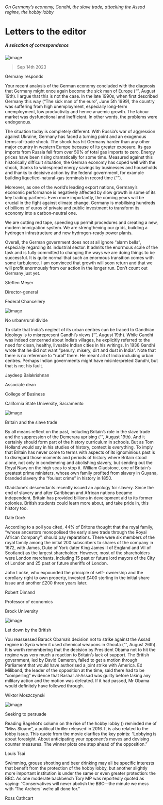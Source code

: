 ###### On Germany’s economy, Gandhi, the slave trade, attacking the Assad regime, the hobby lobby
# Letters to the editor 
##### A selection of correspondence 
![image](images/20230819_FND010.jpg) 
> Sep 14th 2023 

Germany responds
Your recent analysis of the German economy concluded with the diagnosis that Germany might once again become the sick man of Europe (“”, August 19th). I argue that this is not the case. In the late 1990s, when  first described Germany this way (“The sick man of the euro”, June 5th 1999), the country was suffering from high unemployment, especially long-term unemployment, low productivity and hence anaemic growth. The labour market was dysfunctional and inefficient. In other words, the problems were endogenous. 
The situation today is completely different. With Russia’s war of aggression against Ukraine, Germany has faced a turning point and an exogenous terms-of-trade shock. The shock has hit Germany harder than any other major country in western Europe because of its greater exposure. Its gas imports from Russia fell from over 50% of total gas imports to zero. Energy prices have been rising dramatically for some time. Measured against this historically difficult situation, the German economy has coped well with the shock, thanks to widespread energy savings by businesses and households and thanks to decisive action by the federal government, for example building liquefied-natural-gas terminals in record time (“”). 
Moreover, as one of the world’s leading export nations, Germany’s economic performance is negatively affected by slow growth in some of its key trading partners. Even more importantly, the coming years will be crucial in the fight against climate change. Germany is mobilising hundreds of billions of euros of private and public investment to transform its economy into a carbon-neutral one. 
We are cutting red tape, speeding up permit procedures and creating a new, modern immigration system. We are strengthening our grids, building a hydrogen infrastructure and new hydrogen-ready power plants. 
Overall, the German government does not at all ignore “alarm bells”, especially regarding its industrial sector. It admits the enormous scale of the task and is fully committed to changing the ways we are doing things to be successful. It is quite normal that such an enormous transition comes with some turbulence. I am convinced that growth will soon return and that we will profit enormously from our action in the longer run. Don’t count out Germany just yet.
Steffen Meyer
Director-general
Federal Chancellery 

![image](images/20230819_ASP002.jpg) 

No urban/rural divide
To state that India’s neglect of its urban centres can be traced to Gandhian ideology is to misrepresent Gandhi’s views (“”, August 19th). While Gandhi was indeed concerned about India’s villages, he explicitly referred to the need for clean, healthy, liveable Indian cities in his writings. In 1938 Gandhi wrote that he did not want “penury, misery, dirt and dust in India”. Note that there is no reference to “rural” there. He meant all of India including urban centres. Perhaps Indian governments might have misinterpreted Gandhi, but that is not his fault.
Jaydeep Balakrishnan
Associate dean
College of Business
California State University, Sacramento
![image](images/20230819_BRP001.jpg) 

Britain and the slave trade
By all means reflect on the past, including Britain’s role in the slave trade and the suppression of the Demerara uprising (“”, August 19th). And it certainly should form part of the history curriculum in schools. But as Tom Holland would say in his studies of history, context is everything. To imply that Britain has never come to terms with aspects of its ignominious past is to disregard those moments and periods of history where Britain stood alone, not only in condemning and abolishing slavery, but sending out the Royal Navy on the high seas to stop it. William Gladstone, one of Britain’s greatest prime ministers, whose own family profited from slavery in Guyana, branded slavery the “foulest crime” in history in 1850. 
Gladstone’s descendants recently issued an apology for slavery. Since the end of slavery and after Caribbean and African nations became independent, Britain has provided billions in development aid to its former colonies. British students could learn more about, and take pride in, this history too.
Dale Doré

According to a poll you cited, 44% of Britons thought that the royal family, “whose ancestors monopolised the early slave trade through the Royal African Company”, should pay reparations. There were six members of the royal family among the initial 200 subscribers to shares of the company in 1672, with James, Duke of York (later King James II of England and VII of Scotland) as the largest shareholder. However, most of the shareholders were London merchants, including 15 past or future lord mayors of the City of London and 25 past or future sheriffs of London. 
John Locke, who expounded the principle of self- ownership and the corollary right to own property, invested £400 sterling in the initial share issue and another £200 three years later.
Robert Dimand
Professor of economics
Brock University

![image](images/20230826_IRP502.jpg) 

Let down by the British
You reassessed Barack Obama’s decision not to strike against the Assad regime in Syria when it used chemical weapons in Ghouta (“”, August 26th). It is worth remembering that the decision by President Obama not to hit the regime was very much a reaction to Britain’s lack of support. The British government, led by David Cameron, failed to get a motion through Parliament that would have authorised a joint strike with America. Ed Miliband, the leader of the opposition at the time, said there had to be “compelling” evidence that Bashar al-Assad was guilty before taking any military action and the motion was defeated. If it had passed, Mr Obama would definitely have followed through. 
Wiktor Moszczynski

![image](images/20230812_BRD000.jpg) 

Seeking to persuade
Reading Bagehot’s column on the rise of the hobby lobby () reminded me of “Miss Sloane”, a political thriller released in 2016. It is also related to the lobby issue. This quote from the movie clarifies the key points: “Lobbying is about foresight. About anticipating your opponent’s moves and devising counter measures. The winner plots one step ahead of the opposition.”
Louis Tsai

Swimming, grouse shooting and beer drinking may all be specific interests that benefit from the protection of the hobby lobby, but another slightly more important institution is under the same or even greater protection: the BBC. As one moderate backbench Tory MP was reportedly quoted as saying: “Conservatives will never abolish the BBC—the minute we mess with ‘The Archers’ we’re all done for.”
Ross Cathcart

